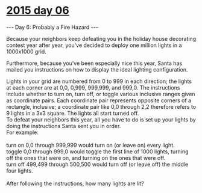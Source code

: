 # [2015 day 06](https://adventofcode.com/2015/day/6)

--- Day 6: Probably a Fire Hazard ---

Because your neighbors keep defeating you in the holiday house decorating contest year after year, you've decided to deploy one million lights in a 1000x1000 grid.



Furthermore, because you've been especially nice this year, Santa has mailed you instructions on how to display the ideal lighting configuration.



Lights in your grid are numbered from 0 to 999 in each direction; the lights at each corner are at 0,0, 0,999, 999,999, and 999,0. The instructions include whether to turn on, turn off, or toggle various inclusive ranges given as coordinate pairs.  Each coordinate pair represents opposite corners of a rectangle, inclusive; a coordinate pair like 0,0 through 2,2 therefore refers to 9 lights in a 3x3 square.  The lights all start turned off.\
To defeat your neighbors this year, all you have to do is set up your lights by doing the instructions Santa sent you in order.\
For example:\
\
turn on 0,0 through 999,999 would turn on (or leave on) every light.\
toggle 0,0 through 999,0 would toggle the first line of 1000 lights, turning off the ones that were on, and turning on the ones that were off.\
turn off 499,499 through 500,500 would turn off (or leave off) the middle four lights.\
\
After following the instructions, how many lights are lit?

